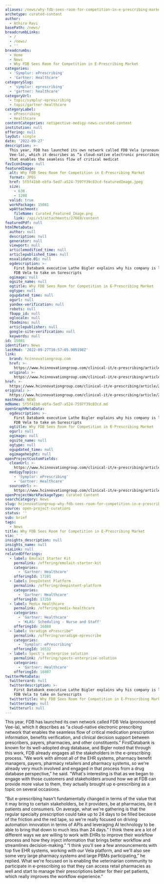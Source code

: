 ```yaml
---
aliases: /news/why-fdb-sees-room-for-competition-in-e-prescribing-market
archetype: curated-content
author:
  - Athira Ravi
basePath: /news/
breadcrumbLinks:
  - /
  - /news/
  - ''
breadcrumbs:
  - Home
  - News
  - Why FDB Sees Room for Competition in E-Prescribing Market
categories:
  - 'Symplur: ePrescribing'
  - 'Gartner: Healthcare'
categorySlug:
  - 'symplur: eprescribing'
  - 'gartner: healthcare'
categoryUrl:
  - topic/symplur-eprescribing
  - topic/gartner-healthcare
categoryLabel:
  - ePrescribing
  - Healthcare
contentCategories: netspective-medigy-news-curated-content
institution: null
offering: null
layOut: single
date: '2022-09-27'
description: >-
  This year, FDB has launched its own network called FDB Vela (pronounced
  Vee-la), which it describes as “a cloud-native electronic prescribing network
  that enables the seamless flow of critical medicat
favIconImage: null
featuredImage:
  alt: Why FDB Sees Room for Competition in E-Prescribing Market
  format: JPEG
  href: 5f5f41b0-ebfa-5ed7-a524-7597f39c83cd-featuredImage.jpeg
  size:
    - 630
    - 1200
  valid: true
  workPackage: 15081
  wpAttachment:
    fileName: Curated_Featured_Image.png
    link: /api/v3/attachments/27669/content
featuredPdf: null
htmlMetaData:
  author: null
  description: null
  generator: null
  viewport: null
  articlemodified_time: null
  articlepublished_time: null
  msvalidate.01: null
  ogdescription: >-
    First Databank executive Lathe Bigler explains why his company is launching
    FDB Vela to take on Surescripts
  ogimage: null
  ogsite_name: null
  ogtitle: Why FDB Sees Room for Competition in E-Prescribing Market
  ogtype: null
  ogupdated_time: null
  ogurl: null
  yandex-verification: null
  robots: null
  fbapp_id: null
  oglocale: null
  fbadmins: null
  articlepublisher: null
  google-site-verification: null
  keywords: null
id: 15081
identifier: News
lastMod: '2022-09-27T10:57:05.905198Z'
link:
  brand: hcinnovationgroup.com
  href: >-
    https://www.hcinnovationgroup.com/clinical-it/e-prescribing/article/21281698/why-fdb-sees-room-for-competition-in-eprescribing-market
  original: >-
    https://www.hcinnovationgroup.com/clinical-it/e-prescribing/article/21281698/why-fdb-sees-room-for-competition-in-eprescribing-market
href: >-
  https://www.hcinnovationgroup.com/clinical-it/e-prescribing/article/21281698/why-fdb-sees-room-for-competition-in-eprescribing-market
original: >-
  https://www.hcinnovationgroup.com/clinical-it/e-prescribing/article/21281698/why-fdb-sees-room-for-competition-in-eprescribing-market
mastHead: NEWS
mdName: 5f5f41b0-ebfa-5ed7-a524-7597f39c83cd.md
openGraphMetaData:
  ogdescription: >-
    First Databank executive Lathe Bigler explains why his company is launching
    FDB Vela to take on Surescripts
  ogtitle: Why FDB Sees Room for Competition in E-Prescribing Market
  ogurl: null
  ogimage: null
  ogsite_name: null
  ogtype: null
  ogupdated_time: null
  ogimageheight: null
openProjectCustomFields:
  cleanUrl: >-
    https://www.hcinnovationgroup.com/clinical-it/e-prescribing/article/21281698/why-fdb-sees-room-for-competition-in-eprescribing-market
  medigyTopics:
    - 'Symplur: ePrescribing'
    - 'Gartner: Healthcare'
  sourceUrl: >-
    https://www.hcinnovationgroup.com/clinical-it/e-prescribing/article/21281698/why-fdb-sees-room-for-competition-in-eprescribing-market
openProjectWorkPackageType: Curated Content
searchCategory: News
slug: hcinnovationgroup-why-fdb-sees-room-for-competition-in-e-prescribing-market
source: open-project-curations
status: ''
sub: brief
tags:
  - News
title: Why FDB Sees Room for Competition in E-Prescribing Market
via: ' '
insights_description: null
insights_name: null
viaLink: null
relatedOfferings:
  - label: Emulait Starter Kit
    permalink: /offering/emulait-starter-kit
    categories:
      - 'Gartner: Healthcare'
    offeringId: 17281
  - label: DeepIntent Platform
    permalink: /offering/deepintent-platform
    categories:
      - 'Gartner: Healthcare'
    offeringId: 17259
  - label: Medix Healthcare
    permalink: /offering/medix-healthcare
    categories:
      - 'Gartner: Healthcare'
      - 'KLAS: Scheduling - Nurse and Staff'
    offeringId: 16888
  - label: Veradigm ePrescribe™
    permalink: /offering/veradigm-eprescribe
    categories:
      - 'Symplur: ePrescribing'
    offeringId: 16532
  - label: Spect's enterprise solution
    permalink: /offering/spects-enterprise-solution
    categories:
      - 'Gartner: Healthcare'
    offeringId: 16087
twitterMetaData:
  twittercard: null
  twitterdescription: >-
    First Databank executive Lathe Bigler explains why his company is launching
    FDB Vela to take on Surescripts
  twittertitle: Why FDB Sees Room for Competition in E-Prescribing Market
  twitterimage: null
  twitterurl: null
---
```

<p>This year, FDB has launched its own network called FDB Vela (pronounced Vee-la), which it describes as “a cloud-native electronic prescribing network that enables the seamless flow of critical medication prescription information, benefits verification, and clinical decision support between prescribers, payers, pharmacies, and other constituents.”
FirstDatabank is known for its well-adopted drug database, and Bigler noted that through this work, FDB already engages all the stakeholders in the e-prescribing process.
“We work with almost all of the EHR systems, pharmacy benefit managers, payers, pharmacy retailers and pharmacy systems, so we're already very much involved and engaged in that process from a drug database perspective,” he said.
“What's interesting is that as we began to engage with those customers and stakeholders around how we at FDB can provide more value to them, they actually brought up e-prescribing as a topic on several occasions.
</p><p>“But e-prescribing hasn't fundamentally changed in terms of the value that it may bring to certain stakeholders, be it providers, be at pharmacies, be it patients and consumers.
On average, what we're gathering is that the regular specialty prescription could take up to 24 days to be filled because of the friction and the red tape, so we're really focused on driving automation innovation in terms of APIs and leveraging AI technology to be able to bring that down to much less than 24 days.”
I think there are a lot of different ways we are willing to work with EHRs to improve their workflow process and how they inject information that brings better workflow and streamlines decision-making.”
“I think you'll see a few announcements with top five EHR systems, working with our Vela platform, and we'll also see some very large pharmacy systems and large PBMs participating,” he replied.
What we're focused on is enabling the veterinarian community to participate in e-prescribing so that they can access retail pharmacies as well and start to manage their prescriptions better for their pet patients, which really improves the workflow experience.”</p>